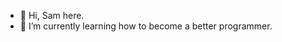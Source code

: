 - 👋 Hi, Sam here.
- 🌱 I’m currently learning how to become a better programmer.


<!---
samwholearns/samwholearns is a ✨ special ✨ repository because its `README.md` (this file) appears on your GitHub profile.
You can click the Preview link to take a look at your changes.
--->
